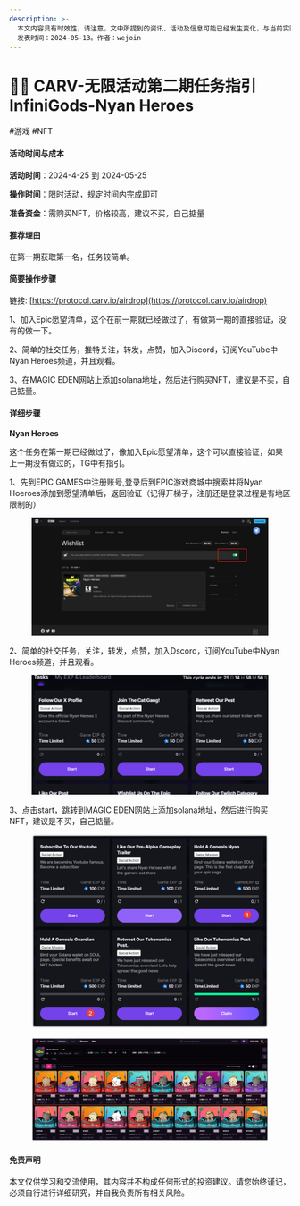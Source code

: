 ```yaml
---
description: >-
  本文内容具有时效性，请注意，文中所提到的资讯、活动及信息可能已经发生变化，与当前实际情况有所不同。我们建议您在做出任何决策之前，始终进行自主研究和验证。
  发表时间：2024-05-13。作者：wejoin
---
```


# 🦸‍♀️ CARV-无限活动第二期任务指引InfiniGods-Nyan Heroes

\#游戏 #NFT

#### 活动时间与成本 <a href="#huo-dong-shi-jian-yu-cheng-ben" id="huo-dong-shi-jian-yu-cheng-ben"></a>

**活动时间**：2024-4-25 到 2024-05-25

**操作时间**：限时活动，规定时间内完成即可

**准备资金**：需购买NFT，价格较高，建议不买，自己掂量

#### 推荐理由 <a href="#tui-jian-li-you" id="tui-jian-li-you"></a>

在第一期获取第一名，任务较简单。

#### 简要操作步骤 <a href="#jian-yao-cao-zuo-bu-zhou" id="jian-yao-cao-zuo-bu-zhou"></a>

链接: [https://protocol.carv.io/airdrop](https://protocol.carv.io/airdrop)

1、加入Epic愿望清单，这个在前一期就已经做过了，有做第一期的直接验证，没有的做一下。

2、简单的社交任务，推特关注，转发，点赞，加入Discord，订阅YouTube中Nyan Heroes频道，并且观看。

3、在MAGIC EDEN网站上添加solana地址，然后进行购买NFT，建议是不买，自己掂量。

#### 详细步骤 <a href="#xiang-xi-bu-zhou" id="xiang-xi-bu-zhou"></a>

**Nyan Heroes**

这个任务在第一期已经做过了，像加入Epic愿望清单，这个可以直接验证，如果上一期没有做过的，TG中有指引。

1、先到EPIC GAMES中注册账号,登录后到FPIC游戏商城中搜索并将Nyan Hoeroes添加到愿望清单后，返回验证（记得开梯子，注册还是登录过程是有地区限制的）

<figure><img src="../../.gitbook/assets/image (56) (1).png" alt=""><figcaption></figcaption></figure>

2、简单的社交任务，关注，转发，点赞，加入Dscord，订阅YouTube中Nyan Heroes频道，并且观看。

<figure><img src="../../.gitbook/assets/image (1) (1) (1) (1) (1) (1) (1) (1).png" alt=""><figcaption></figcaption></figure>

3、点击start，跳转到MAGIC EDEN网站上添加solana地址，然后进行购买NFT，建议是不买，自己掂量。

<figure><img src="../../.gitbook/assets/image (13) (1) (1) (1) (1).png" alt=""><figcaption></figcaption></figure>

<figure><img src="../../.gitbook/assets/image (50) (1).png" alt=""><figcaption></figcaption></figure>

#### 免责声明 <a href="#mian-ze-sheng-ming" id="mian-ze-sheng-ming"></a>

本文仅供学习和交流使用，其内容并不构成任何形式的投资建议。请您始终谨记，必须自行进行详细研究，并自我负责所有相关风险。
